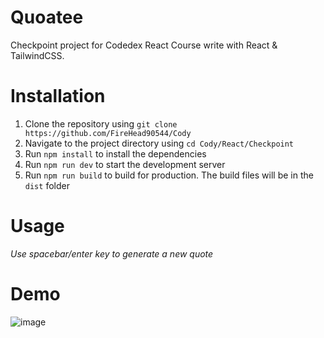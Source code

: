 # Quoatee

Checkpoint project for Codedex React Course write with React & TailwindCSS.

# Installation

1. Clone the repository using `git clone https://github.com/FireHead90544/Cody`
2. Navigate to the project directory using `cd Cody/React/Checkpoint`
3. Run `npm install` to install the dependencies
4. Run `npm run dev` to start the development server
5. Run `npm run build` to build for production. The build files will be in the `dist` folder

# Usage
*Use spacebar/enter key to generate a new quote*

# Demo
![image](https://github.com/FireHead90544/Cody/assets/55452780/79bd5aa3-91f3-413b-8588-92dda5ab53f2)

